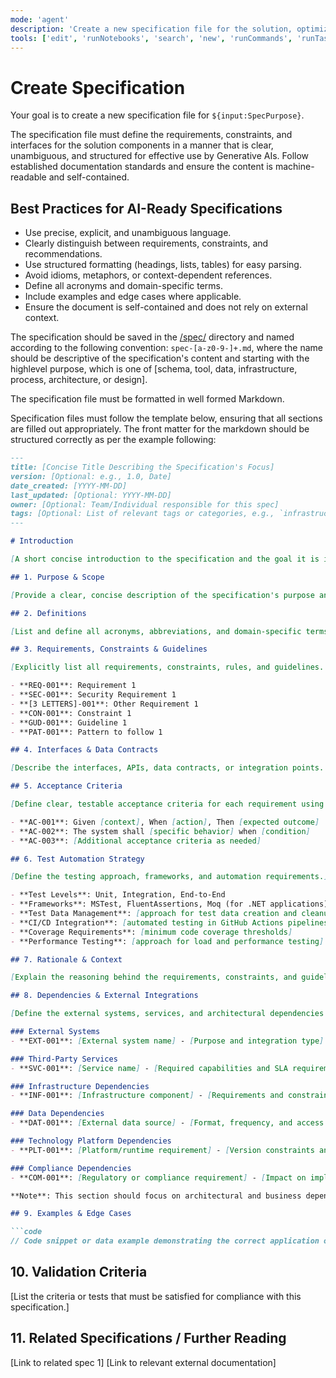 ```yaml
---
mode: 'agent'
description: 'Create a new specification file for the solution, optimized for Generative AI consumption.'
tools: ['edit', 'runNotebooks', 'search', 'new', 'runCommands', 'runTasks', 'Microsoft Docs/*', 'Azure MCP/search', 'context7/*', 'runSubagent', 'usages', 'vscodeAPI', 'problems', 'changes', 'testFailure', 'openSimpleBrowser', 'fetch', 'githubRepo', 'extensions', 'todos', 'runTests']
---
```

# Create Specification

Your goal is to create a new specification file for `${input:SpecPurpose}`.

The specification file must define the requirements, constraints, and interfaces for the solution components in a manner that is clear, unambiguous, and structured for effective use by Generative AIs. Follow established documentation standards and ensure the content is machine-readable and self-contained.

## Best Practices for AI-Ready Specifications

- Use precise, explicit, and unambiguous language.
- Clearly distinguish between requirements, constraints, and recommendations.
- Use structured formatting (headings, lists, tables) for easy parsing.
- Avoid idioms, metaphors, or context-dependent references.
- Define all acronyms and domain-specific terms.
- Include examples and edge cases where applicable.
- Ensure the document is self-contained and does not rely on external context.

The specification should be saved in the [/spec/](/spec/) directory and named according to the following convention: `spec-[a-z0-9-]+.md`, where the name should be descriptive of the specification's content and starting with the highlevel purpose, which is one of [schema, tool, data, infrastructure, process, architecture, or design].

The specification file must be formatted in well formed Markdown.

Specification files must follow the template below, ensuring that all sections are filled out appropriately. The front matter for the markdown should be structured correctly as per the example following:

```md
---
title: [Concise Title Describing the Specification's Focus]
version: [Optional: e.g., 1.0, Date]
date_created: [YYYY-MM-DD]
last_updated: [Optional: YYYY-MM-DD]
owner: [Optional: Team/Individual responsible for this spec]
tags: [Optional: List of relevant tags or categories, e.g., `infrastructure`, `process`, `design`, `app` etc]
---

# Introduction

[A short concise introduction to the specification and the goal it is intended to achieve.]

## 1. Purpose & Scope

[Provide a clear, concise description of the specification's purpose and the scope of its application. State the intended audience and any assumptions.]

## 2. Definitions

[List and define all acronyms, abbreviations, and domain-specific terms used in this specification.]

## 3. Requirements, Constraints & Guidelines

[Explicitly list all requirements, constraints, rules, and guidelines. Use bullet points or tables for clarity.]

- **REQ-001**: Requirement 1
- **SEC-001**: Security Requirement 1
- **[3 LETTERS]-001**: Other Requirement 1
- **CON-001**: Constraint 1
- **GUD-001**: Guideline 1
- **PAT-001**: Pattern to follow 1

## 4. Interfaces & Data Contracts

[Describe the interfaces, APIs, data contracts, or integration points. Use tables or code blocks for schemas and examples.]

## 5. Acceptance Criteria

[Define clear, testable acceptance criteria for each requirement using Given-When-Then format where appropriate.]

- **AC-001**: Given [context], When [action], Then [expected outcome]
- **AC-002**: The system shall [specific behavior] when [condition]
- **AC-003**: [Additional acceptance criteria as needed]

## 6. Test Automation Strategy

[Define the testing approach, frameworks, and automation requirements.]

- **Test Levels**: Unit, Integration, End-to-End
- **Frameworks**: MSTest, FluentAssertions, Moq (for .NET applications)
- **Test Data Management**: [approach for test data creation and cleanup]
- **CI/CD Integration**: [automated testing in GitHub Actions pipelines]
- **Coverage Requirements**: [minimum code coverage thresholds]
- **Performance Testing**: [approach for load and performance testing]

## 7. Rationale & Context

[Explain the reasoning behind the requirements, constraints, and guidelines. Provide context for design decisions.]

## 8. Dependencies & External Integrations

[Define the external systems, services, and architectural dependencies required for this specification. Focus on **what** is needed rather than **how** it's implemented. Avoid specific package or library versions unless they represent architectural constraints.]

### External Systems
- **EXT-001**: [External system name] - [Purpose and integration type]

### Third-Party Services
- **SVC-001**: [Service name] - [Required capabilities and SLA requirements]

### Infrastructure Dependencies
- **INF-001**: [Infrastructure component] - [Requirements and constraints]

### Data Dependencies
- **DAT-001**: [External data source] - [Format, frequency, and access requirements]

### Technology Platform Dependencies
- **PLT-001**: [Platform/runtime requirement] - [Version constraints and rationale]

### Compliance Dependencies
- **COM-001**: [Regulatory or compliance requirement] - [Impact on implementation]

**Note**: This section should focus on architectural and business dependencies, not specific package implementations. For example, specify "OAuth 2.0 authentication library" rather than "Microsoft.AspNetCore.Authentication.JwtBearer v6.0.1".

## 9. Examples & Edge Cases

```code
// Code snippet or data example demonstrating the correct application of the guidelines, including edge cases
```

## 10. Validation Criteria

[List the criteria or tests that must be satisfied for compliance with this specification.]

## 11. Related Specifications / Further Reading

[Link to related spec 1]
[Link to relevant external documentation]

```
